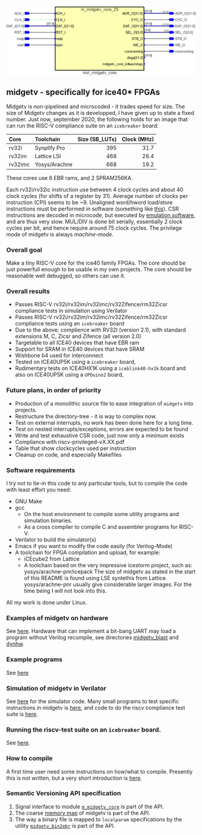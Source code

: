 ![picture of midgetv](doc/m_midgetv_core.png)
                       
## midgetv - specifically for ice40* FPGAs
   
Midgetv is non-pipelined and microcoded - it trades speed for
size. The size of Midgetv changes as it is developped, I have given up
to state a fixed number. Just now, september 2020, the following holds
for an image that can run the RISC-V compliance suite on an
`icebreaker` board:

Core    | Toolchain    | Size (SB_LUTs) | Clock (MHz) 
  :---  |  :---------  |  -----------:  |  --------:
rv32i   | Synplify Pro | 395            | 31.7
rv32im  | Lattice LSI  | 468            | 26.4
rv32imc | Yosys/Arachne| 668            | 19.2

These cores use 6 EBR rams, and 2 SPRAM256KA.

Each rv32i/rv32ic instruction use between 4 clock cycles and about 40
clock cycles (for shifts of a register by 31). Average number of
clocks per instruction (CPI) seems to be ~9. Unaligned word/hword
load/store instructions must be performed in software (something like
[this](work/sw/first/t160.S)).  CSR instructions are decoded in
microcode, but executed by [emulation software](work/sw/inc/midgetv_minimal_csr.S),
and are thus very slow. MUL/DIV is done bit serially, essentially 2
clock cycles per bit, and hence require around 75 clock cycles.  The
privilege mode of midgetv is always *machine-mode*.

### Overall goal

Make a tiny RISC-V core for the ice40 family FPGAs. The core should be
just powerfull enough to be usable in my own projects. The core should
be reasonable well debugged, so others can use it.

### Overall results
 -  Passes RISC-V rv32i/rv32im/rv32imc/rv32Zifence/rm32Zicsr compliance
    tests in simulation using Verilator
 -  Passes RISC-V rv32i/rv32im/rv32imc/rv32Zifence/rm32Zicsr compliance
    tests using an `icebreaker` board
 -  Due to the above; complience with RV32I (version 2.1), with standard 
    extensions M, C, Zicsr and Zifence (all version 2.0)
 -  Targetable to all ICE40 devices that have EBR ram
 -  Support for SRAM in ICE40 devices that have SRAM
 -  Wishbone b4 used for interconnect
 -  Tested on ICE40UP5K using a `icebreaker` board, 
  - Rudimentary tests on ICE40HX1K using a `iceblink40-hx1k` board and
    also on ICE40UP5K using a `UPDuino2` board, 

### Future plans, in order of priority
 - Production of a monolithic source file to ease integration of `midgetv` into projects.
 - Restructure the directory-tree - it is way to complex now.
 - Test on external interrupts, no work has been done here for a long time.
 - Test on nested interrupts/exceptions, errors are expected to be found
 - Write and test exhaustive CSR code, just now only a minimum exists
 - Compliance with riscv-privileged-vX.XX.pdf
 - Table that show clockcycles used per instruction
 - Cleanup on code, and especially Makefiles

### Software requirements

I try not to tie-in this code to any particular tools, but to compile the code with 
least effort you need:

- GNU Make
- gcc
  - On the host environment to compile some utility programs and simulation binaries.
  - As a cross compiler to compile C and assembler programs for RISC-V.
- Verilator to build the simulator(s)
- Emacs if you want to modify the code easily (for Verilog-Mode)
- A toolchain for FPGA compilation and upload, for example:
  - iCEcube2 from Lattice
  - A toolchain based on the very impressive icestorm project, such as: yosys/arachne-pnr/icepack
  The size of midgetv as stated in the start of this README is found using LSE syntethis from Lattice. 
  yosys/arachne-pnr usually give considerable larger images. For the time being I
  will not look into this.

All my work is done under Linux.

### Examples of midgetv on hardware
See [here](work/hwtst). Hardware that can implement a bit-bang UART
may load a program without Verilog recompile, see directories
[midgetv_blast](work/sw/hwexamples/midgetv_blast/) and [dynhw](work/sw/dynhw/).

### Example programs
See [here](work/sw/hwexamples)

### Simulation of midgetv in Verilator
See [here](work/tst) for the simulator code. Many small programs to
test specific instructions in midgetv is [here](work/sw/first), and
code to do the riscv compliance test suite is [here](work/sw/second).

### Running the riscv-test suite on an `icebreaker` board.
See [here](work/compliance).

### How to compile
A first time user need some instructions on how/what to compile. Presently this
is not written, but a very short introduction is [here](doc/README.md).

### Semantic Versioning API specification
1. Signal interface to module [`m_midgetv_core`](work/code/m_midgetv_core.v) is part of the API.
2. The coarse [memory map](work/sw/inc/midgetv.inc) of midgetv is part of the API. 
3. The way a binary file is mapped to `localparam` specifications by the
   utility [`midgetv_bin2ebr`](work/util/midgetv_bin2ebr.c) is part of the API.
